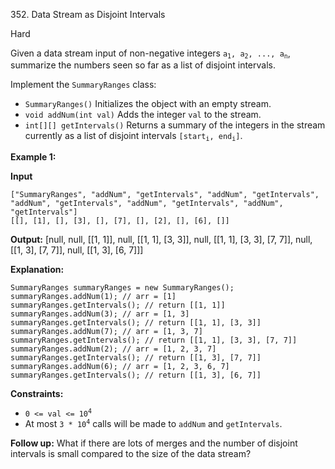 352\. Data Stream as Disjoint Intervals

Hard

Given a data stream input of non-negative integers <code>a<sub>1</sub>, a<sub>2</sub>, ..., a<sub>n</sub></code>, summarize the numbers seen so far as a list of disjoint intervals.

Implement the `SummaryRanges` class:

*   `SummaryRanges()` Initializes the object with an empty stream.
*   `void addNum(int val)` Adds the integer `val` to the stream.
*   `int[][] getIntervals()` Returns a summary of the integers in the stream currently as a list of disjoint intervals <code>[start<sub>i</sub>, end<sub>i</sub>]</code>.

**Example 1:**

**Input**

    ["SummaryRanges", "addNum", "getIntervals", "addNum", "getIntervals", "addNum", "getIntervals", "addNum", "getIntervals", "addNum", "getIntervals"]
    [[], [1], [], [3], [], [7], [], [2], [], [6], []]

**Output:** [null, null, [[1, 1]], null, [[1, 1], [3, 3]], null, [[1, 1], [3, 3], [7, 7]], null, [[1, 3], [7, 7]], null, [[1, 3], [6, 7]]]

**Explanation:**

    SummaryRanges summaryRanges = new SummaryRanges();
    summaryRanges.addNum(1); // arr = [1]
    summaryRanges.getIntervals(); // return [[1, 1]]
    summaryRanges.addNum(3); // arr = [1, 3]
    summaryRanges.getIntervals(); // return [[1, 1], [3, 3]]
    summaryRanges.addNum(7); // arr = [1, 3, 7]
    summaryRanges.getIntervals(); // return [[1, 1], [3, 3], [7, 7]]
    summaryRanges.addNum(2); // arr = [1, 2, 3, 7]
    summaryRanges.getIntervals(); // return [[1, 3], [7, 7]]
    summaryRanges.addNum(6); // arr = [1, 2, 3, 6, 7]
    summaryRanges.getIntervals(); // return [[1, 3], [6, 7]]

**Constraints:**

*   <code>0 <= val <= 10<sup>4</sup></code>
*   At most <code>3 * 10<sup>4</sup></code> calls will be made to `addNum` and `getIntervals`.

**Follow up:** What if there are lots of merges and the number of disjoint intervals is small compared to the size of the data stream?
